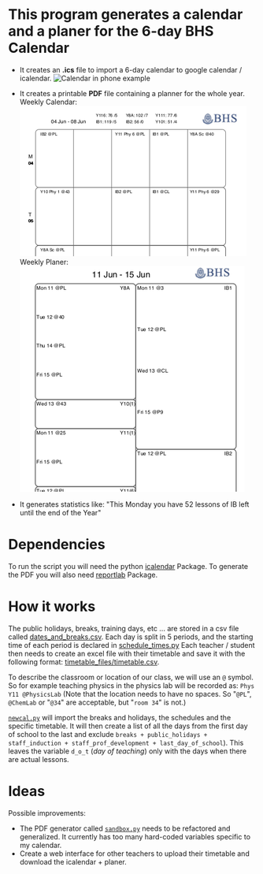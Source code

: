 # This program generates a calendar and a planer for the 6-day BHS Calendar

- It creates an **.ics** file to import a 6-day calendar to google calendar / icalendar.
![Calendar in phone example](https://quality-model.codio.io/bhs/images/android_template.png)

- It creates a printable **PDF** file containing a planner for the whole year.
Weekly Calendar: ![Planer](./img/weekly_calendar.png)
Weekly Planer: ![Planer](./img/weekly_planner.png)

- It generates statistics like:  "This Monday you have 52 lessons of IB left until the end of the Year"

# Dependencies

To run the script you will need the python [icalendar](http://icalendar.readthedocs.org/) Package.
To generate the PDF you will also need [reportlab](https://bitbucket.org/rptlab/reportlab) Package.

# How it works

The public holidays, breaks, training days, etc ... are stored in a csv file called [dates_and_breaks.csv](./new-bhs-cal/dates_n_breaks.csv).  Each day is split in 5 periods, and the starting time of each period is declared in [schedule_times.py](./new-bhs-cal/schedule_times.py) 
Each teacher / student then needs to create an excel file with their timetable and save it with the following format: [timetable_files/timetable.csv](timetable_files/timetable.csv). 

To describe the classroom or location of our class, we will use an `@` symbol.  So for example teaching physics in the physics lab will be recorded as:  `Phys Y11 @PhysicsLab`  (Note that the location needs to have no spaces.  So "`@PL`", `@ChemLab` or "`@34`" are acceptable, but "`room 34`" is not.)

[`newcal.py`](new-bhs-cal/newcal.py) will import the breaks and holidays, the schedules and the specific timetable.  It will then create a list of all the days
from the first day of school to the last and exclude `breaks + public_holidays + staff_induction + staff_prof_development + last_day_of_school`).  This leaves the variable `d_o_t` (*day of teaching*) only with the days when there are actual lessons.

# Ideas

Possible improvements:

- The PDF generator called [`sandbox.py`](new-bhs-cal/sandbox.py) needs to be refactored and generalized.  It currently has too many hard-coded variables specific to my calendar.
- Create a web interface for other teachers to upload their timetable and download the icalendar + planer.

